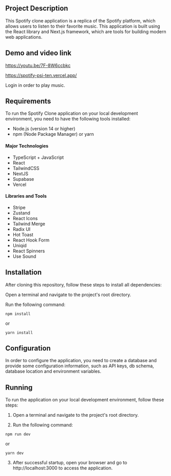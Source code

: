 ## Project Description

This Spotify clone application is a replica of the Spotify platform, which allows users to listen to their favorite music. This application is built using the React library and Next.js framework, which are tools for building modern web applications. 

## Demo and video link

https://youtu.be/7F-8W6ccbkc

https://spotify-psi-ten.vercel.app/

Login in order to play music.


## Requirements

To run the Spotify Clone application on your local development environment, you need to have the following tools installed:

- Node.js (version 14 or higher)
- npm (Node Package Manager) or yarn

#### Major Technologies

- TypeScript + JavaScript
- React
- TailwindCSS
- NextJS
- Supabase
- Vercel

#### Libraries and Tools

- Stripe
- Zustand
- React Icons
- Tailwind Merge
- Radix UI
- Hot Toast
- React Hook Form
- Uniqid
- React Spinners
- Use Sound

## Installation

After cloning this repository, follow these steps to install all dependencies:

Open a terminal and navigate to the project's root directory.

Run the following command:

```console
npm install
```

or

```console
yarn install
```

## Configuration

In order to configure the application, you need to create a database and provide some configuration information, such as API keys, db schema, database location and environment variables.

## Running

To run the application on your local development environment, follow these steps:

1. Open a terminal and navigate to the project's root directory.

2. Run the following command:

```console
npm run dev
```

or

```console
yarn dev
```

3. After successful startup, open your browser and go to http://localhost:3000 to access the application.
